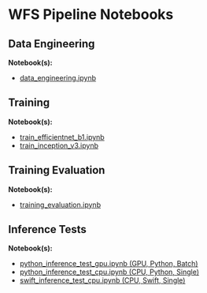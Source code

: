# WFS Pipeline Notebooks



## Data Engineering

**Notebook(s):**
- [data_engineering.ipynb](https://github.com/codeamt/WindFarmSpotter/blob/master/notebooks/data_engineering.ipynb)


## Training 

**Notebook(s):**


- [train_efficientnet_b1.ipynb](https://github.com/codeamt/WindFarmSpotter/blob/master/notebooks/train_efficientnet_b1.ipynb)
- [train_inception_v3.ipynb](https://github.com/codeamt/WindFarmSpotter/blob/master/notebooks/train_inception_v3.ipynb)



## Training Evaluation 



**Notebook(s):**
- [training_evaluation.ipynb](https://github.com/codeamt/WindFarmSpotter/blob/master/notebooks/training_evaluation.ipynb)


## Inference Tests

**Notebook(s):**

- [python_inference_test_gpu.ipynb (GPU, Python, Batch)](https://github.com/codeamt/WindFarmSpotter/blob/master/notebooks/python_inference_test_gpu.ipynb)
- [python_inference_test_cpu.ipynb (CPU, Python, Single)](https://github.com/codeamt/WindFarmSpotter/blob/master/notebooks/python_inference_test_cpu.ipynb)
- [swift_inference_test_cpu.ipynb (CPU, Swift, Single)](https://github.com/codeamt/WindFarmSpotter/blob/master/notebooks/swift_inference_test_cpu.ipynb)

